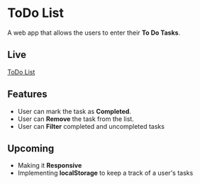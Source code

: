 # ToDo List

A web app that allows the users to enter their **To Do Tasks**.

## Live 
[ToDo List](https://himadri-todo-list.netlify.app/)

## Features

- User can mark the task as **Completed**.
- User can **Remove** the task from the list.
- User can **Filter** completed and uncompleted tasks

## Upcoming

- Making it **Responsive**
- Implementing **localStorage** to keep a track of a user's tasks
